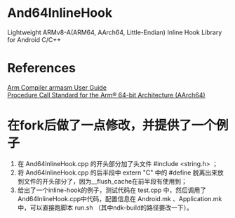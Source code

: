 
# And64InlineHook

Lightweight ARMv8-A(ARM64, AArch64, Little-Endian) Inline Hook Library for Android C/C++   

# References
[Arm Compiler armasm User Guide](http://infocenter.arm.com/help/topic/com.arm.doc.100069_0610_00_en/pge1427898258836.html)   
[Procedure Call Standard for the Arm® 64-bit Architecture (AArch64)](https://github.com/ARM-software/abi-aa/blob/master/aapcs64/aapcs64.rst)   



# 在fork后做了一点修改，并提供了一个例子

1. 在 And64InlineHook.cpp 的开头部分加了头文件 #include <string.h> ；
2. 将 And64InlineHook.cpp 的后半段中 extern "C" 中的 #define 脱离出来放到文件的开头部分了，因为__flush_cache在前半段有使用到；
3. 给出了一个inline-hook的例子，测试代码在 test.cpp 中，然后调用了And64InlineHook.cpp中代码，配置信息在 Android.mk 、Application.mk 中，可以直接跑脚本 run.sh （其中ndk-build的路径要改一下）。
